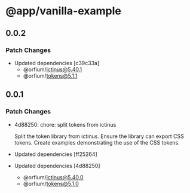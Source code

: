 # @app/vanilla-example

## 0.0.2

### Patch Changes

- Updated dependencies [c39c33a]
  - @orfium/ictinus@5.40.1
  - @orfium/tokens@5.1.1

## 0.0.1

### Patch Changes

- 4d88250: chore: split tokens from ictinus

  Split the token library from ictinus.
  Ensure the library can export CSS tokens.
  Create examples demonstrating the use of the CSS tokens.

- Updated dependencies [ff25264]
- Updated dependencies [4d88250]
  - @orfium/ictinus@5.40.0
  - @orfium/tokens@5.1.0
